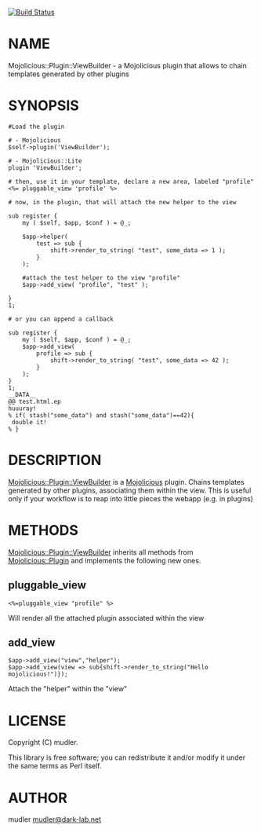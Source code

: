 [![Build Status](https://travis-ci.org/mudler/Mojolicious-Plugin-ViewBuilder.png?branch=master)](https://travis-ci.org/mudler/Mojolicious-Plugin-ViewBuilder)
# NAME

Mojolicious::Plugin::ViewBuilder - a Mojolicious plugin that allows to chain templates generated by other plugins

# SYNOPSIS

    #Load the plugin

    # - Mojolicious
    $self->plugin('ViewBuilder');

    # - Mojolicious::Lite
    plugin 'ViewBuilder';

    # then, use it in your template, declare a new area, labeled "profile"
    <%= pluggable_view 'profile' %>

    # now, in the plugin, that will attach the new helper to the view

    sub register {
        my ( $self, $app, $conf ) = @_;

        $app->helper(
            test => sub {
                shift->render_to_string( "test", some_data => 1 );
            }
        );

        #attach the test helper to the view "profile"
        $app->add_view( "profile", "test" );

    }
    1;

    # or you can append a callback

    sub register {
        my ( $self, $app, $conf ) = @_;
        $app->add_view(
            profile => sub {
                shift->render_to_string( "test", some_data => 42 );
            }
        );
    }
    1;
    __DATA__
    @@ test.html.ep
    huuuray!
    % if( stash("some_data") and stash("some_data")==42){
     double it!
    % }

# DESCRIPTION

[Mojolicious::Plugin::ViewBuilder](https://metacpan.org/pod/Mojolicious::Plugin::ViewBuilder) is a [Mojolicious](https://metacpan.org/pod/Mojolicious) plugin. Chains templates generated by other plugins, associating them within the view. This is useful only if your workflow is to reap into little pieces the webapp (e.g. in plugins)

# METHODS

[Mojolicious::Plugin::ViewBuilder](https://metacpan.org/pod/Mojolicious::Plugin::ViewBuilder) inherits all methods from
[Mojolicious::Plugin](https://metacpan.org/pod/Mojolicious::Plugin) and implements the following new ones.

## pluggable\_view

    <%=pluggable_view "profile" %>

Will render all the attached plugin associated within the view

## add\_view

    $app->add_view("view","helper");
    $app->add_view(view => sub{shift->render_to_string("Hello mojolicious!")});

Attach the "helper" within the "view"

# LICENSE

Copyright (C) mudler.

This library is free software; you can redistribute it and/or modify
it under the same terms as Perl itself.

# AUTHOR

mudler <mudler@dark-lab.net>
